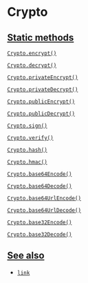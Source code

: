 # Crypto

## [Static methods]()

[`Crypto.encrypt()`]()

[`Crypto.decrypt()`]()

[`Crypto.privateEncrypt()`]()

[`Crypto.privateDecrypt()`]()

[`Crypto.publicEncrypt()`]()

[`Crypto.publicDecrypt()`]()

[`Crypto.sign()`]()

[`Crypto.verify()`]()

[`Crypto.hash()`]()

[`Crypto.hmac()`]()

[`Crypto.base64Encode()`]()

[`Crypto.base64Decode()`]()

[`Crypto.base64UrlEncode()`]()

[`Crypto.base64UrlDecode()`]()

[`Crypto.base32Encode()`]()

[`Crypto.base32Decode()`]()

## [See also]()

-   [`link`]()
